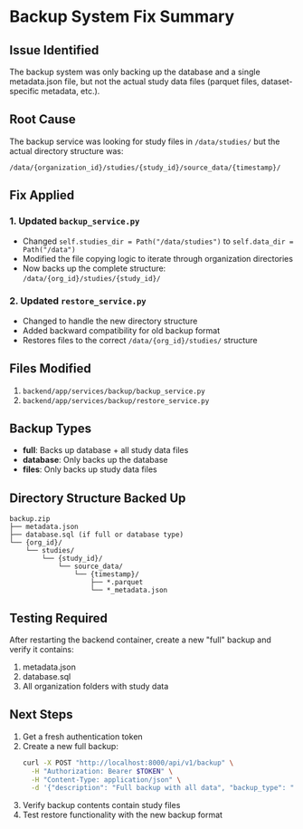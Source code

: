 # Backup System Fix Summary

## Issue Identified
The backup system was only backing up the database and a single metadata.json file, but not the actual study data files (parquet files, dataset-specific metadata, etc.).

## Root Cause
The backup service was looking for study files in `/data/studies/` but the actual directory structure was:
```
/data/{organization_id}/studies/{study_id}/source_data/{timestamp}/
```

## Fix Applied

### 1. Updated `backup_service.py`
- Changed `self.studies_dir = Path("/data/studies")` to `self.data_dir = Path("/data")`
- Modified the file copying logic to iterate through organization directories
- Now backs up the complete structure: `/data/{org_id}/studies/{study_id}/`

### 2. Updated `restore_service.py`
- Changed to handle the new directory structure
- Added backward compatibility for old backup format
- Restores files to the correct `/data/{org_id}/studies/` structure

## Files Modified
1. `backend/app/services/backup/backup_service.py`
2. `backend/app/services/backup/restore_service.py`

## Backup Types
- **full**: Backs up database + all study data files
- **database**: Only backs up the database
- **files**: Only backs up study data files

## Directory Structure Backed Up
```
backup.zip
├── metadata.json
├── database.sql (if full or database type)
└── {org_id}/
    └── studies/
        └── {study_id}/
            └── source_data/
                └── {timestamp}/
                    ├── *.parquet
                    └── *_metadata.json
```

## Testing Required
After restarting the backend container, create a new "full" backup and verify it contains:
1. metadata.json
2. database.sql
3. All organization folders with study data

## Next Steps
1. Get a fresh authentication token
2. Create a new full backup: 
   ```bash
   curl -X POST "http://localhost:8000/api/v1/backup" \
     -H "Authorization: Bearer $TOKEN" \
     -H "Content-Type: application/json" \
     -d '{"description": "Full backup with all data", "backup_type": "full"}'
   ```
3. Verify backup contents contain study files
4. Test restore functionality with the new backup format
